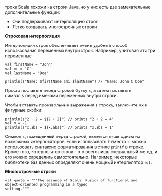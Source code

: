 троки Scala похожи на строки Java, но у них есть две замечательные дополнительные функции:
- Они поддерживают интерполяцию строк
- Легко создавать многострочные строки

**Строковая интерполяция**

Интерполяция строк обеспечивает очень удобный способ использования переменных внутри строк. Например, учитывая эти три переменные:
```
val firstName = "John" 
val mi = 'C' 
val lastName = "Doe"

println(s"Name: $firstName $mi $lastName") // "Name: John C Doe"
```
Просто поставьте перед строкой букву `s`, а затем поставьте символ `$` перед именами переменных внутри строки.

Чтобы вставить произвольные выражения в строку, заключите их в фигурные скобки:
```
println(s"2 + 2 = ${2 + 2}") // prints "2 + 2 = 4" 
val x = -1
println(s"x.abs = ${x.abs}") // prints "x.abs = 1"
```
Символ `s`, помещенный перед строкой, является лишь одним из возможных интерполяторов. Если использовать `f` вместо `s`, можно использовать синтаксис форматирования в стиле `printf` в строке. Кроме того, интерполятор строк - это всего лишь специальный метод, и его можно определить самостоятельно. Например, некоторые библиотеки баз данных определяют очень мощный интерполятор `sql`.

**Многострочные строки**
```
val quote = """The essence of Scala: Fusion of functional and                  object-oriented programming in a typed                         setting."""
```